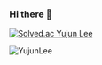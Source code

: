 ### Hi there 👋
[![Solved.ac
Yujun Lee](http://mazassumnida.wtf/api/v2/generate_badge?boj=ljy0929)](https://solved.ac/lyj0929)
<p><img align="center" src="https://github-readme-stats.vercel.app/api/top-langs?YujunLee=YujunLee&show_icons=true&locale=en&layout=compact" alt="YujunLee" /></p>

<!--
**LeeYJ2147/LeeYJ2147** is a ✨ _special_ ✨ repository because its `README.md` (this file) appears on your GitHub profile.

Here are some ideas to get you started:

- 🔭 I’m currently working on ...
- 🌱 I’m currently learning ...
- 👯 I’m looking to collaborate on ...
- 🤔 I’m looking for help with ...
- 💬 Ask me about ...
- 📫 How to reach me: ...
- 😄 Pronouns: ...
- ⚡ Fun fact: ...
-->
